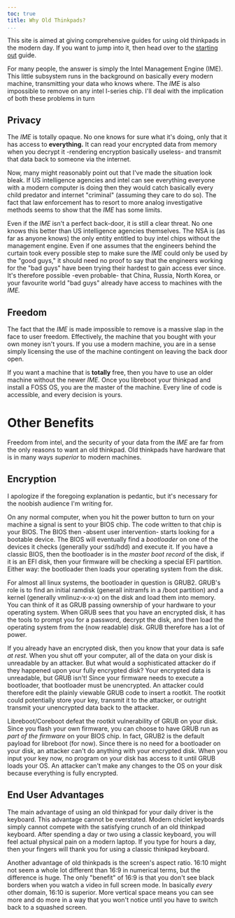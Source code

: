 ```yaml
---
toc: true
title: Why Old Thinkpads?
...
```


This site is aimed at giving comprehensive guides for using old thinkpads in the modern day.
If you want to jump into it, then head over to the [starting out](/guides/other/starting.html) guide.

For many people, the answer is simply the Intel Management Engine (IME).
This little subsystem runs in the background on basically every modern machine, transmitting your data who knows where.
The *IME* is also impossible to remove on any intel I-series chip.
I'll deal with the implication of both these problems in turn

## Privacy

The *IME* is totally opaque.
No one knows for sure what it's doing, only that it has access to **everything.**
It can read your encrypted data from memory when you decrypt it -rendering encryption basically useless- and transmit that data back to someone via the internet.

Now, many might reasonably point out that I've made the situation look bleak.
If US intelligence agencies and intel can see everything everyone with a modern computer is doing then they would catch basically every child predator and internet "criminal" (assuming they care to do so).
The fact that law enforcement has to resort to more analog investigative methods seems to show that the *IME* has some limits.

Even if the *IME* isn't a perfect back-door, it is still a clear threat.
No one knows this better than US intelligence agencies themselves.
The NSA is (as far as anyone knows) the only entity entitled to buy intel chips without the management engine.
Even if one assumes that the engineers behind the curtain took every possible step to make sure the *IME* could only be used by the "good guys," it should need no proof to say that the engineers working for the "bad guys" have been trying their hardest to gain access ever since.
It's therefore possible -even probable- that China, Russia, North Korea, or your favourite world "bad guys" already have access to machines with the *IME.*

## Freedom

The fact that the *IME* is made impossible to remove is a massive slap in the face to user freedom.
Effectively, the machine that you bought with your own money isn't yours.
If you use a modern machine, you are in a sense simply licensing the use of the machine contingent on leaving the back door open.

If you want a machine that is **totally** free, then you have to use an older machine without the newer *IME.*
Once you libreboot your thinkpad and install a FOSS OS, you are the master of the machine.
Every line of code is accessible, and every decision is yours.

# Other Benefits

Freedom from intel, and the security of your data from the *IME* are far from the only reasons to want an old thinkpad.
Old thinkpads have hardware that is in many ways *superior* to modern machines.

## Encryption

I apologize if the foregoing explanation is pedantic, but it's necessary for the noobish audience I'm writing for.

On any normal computer, when you hit the power button to turn on your machine a signal is sent to your BIOS chip.
The code written to that chip is your BIOS.
The BIOS then -absent user intervention- starts looking for a bootable device.
The BIOS will eventually find a *bootloader* on one of the devices it checks (generally your ssd/hdd) and execute it.
If you have a classic BIOS, then the bootloader is in the *master boot record* of the disk, if it is an EFI disk, then your firmware will be checking a special EFI partition.
Either way: the bootloader then loads your operating system from the disk.

For almost all linux systems, the bootloader in question is GRUB2.
GRUB's role is to find an initial ramdisk (generall initramfs in a /boot partition) and a kernel (generally vmlinuz-x-x-x) on the disk and load them into memory.
You can think of it as GRUB passing ownership of your hardware to your operating system.
When GRUB sees that you have an encrypted disk, it has the tools to prompt you for a password, decrypt the disk, and then load the operating system from the (now readable) disk.
GRUB therefore has a lot of power.

If you already have an encrypted disk, then you know that your data is safe *at rest.*
When you shut off your computer, all of the data on your disk is unreadable by an attacker.
But what would a sophisticated attacker do if they happened upon your fully encrypted disk?
Your encrypted data is unreadable, but GRUB isn't!
Since your firmware needs to execute a bootloader, that bootloader must be unencrypted.
An attacker could therefore edit the plainly viewable GRUB code to insert a rootkit.
The rootkit could potentially store your key, transmit it to the attacker, or outright transmit your unencrypted data back to the attacker.

Libreboot/Coreboot defeat the rootkit vulnerability of GRUB on your disk.
Since you flash your own firmware, you can choose to have GRUB run as *part of the firmware* on your BIOS chip.
In fact, GRUB2 is the default payload for libreboot (for now).
Since there is no need for a bootloader on your disk, an attacker can't do anything with your encrypted disk.
When you input your key now, no program on your disk has access to it until GRUB loads your OS.
An attacker can't make any changes to the OS on your disk because everything is fully encrypted.

## End User Advantages

The main advantage of using an old thinkpad for your daily driver is the keyboard.
This advantage cannot be overstated.
Modern chiclet keyboards simply cannot compete with the satisfying crunch of an old thinkpad keyboard.
After spending a day or two using a classic keyboard, you will feel actual physical pain on a modern laptop.
If you type for hours a day, then your fingers will thank you for using a classic thinkpad keyboard.

Another advantage of old thinkpads is the screen's aspect ratio.
16:10 might not seem a whole lot different than 16:9 in numerical terms, but the difference is huge.
The only "benefit" of 16:9 is that you don't see black borders when you watch a video in full screen mode.
In basically *every* other domain, 16:10 is superior.
More vertical space means you can see more and do more in a way that you won't notice until you have to switch back to a squashed screen.

